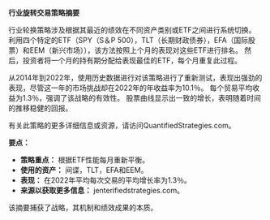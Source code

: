  **行业旋转交易策略摘要** 

行业轮换策略涉及根据其最近的绩效在不同资产类别或ETF之间进行系统切换。 利用四个特定的ETF（SPY（S＆P 500），TLT（长期财政债券），EFA（国际股票）和EEM（新兴市场）），该方法按照上个月的表现对这些ETF进行排名。 然后，投资者将一个月的持有期分配给表现最佳的ETF，每个月重复此过程。

从2014年到2022年，使用历史数据进行对该策略进行了重新测试，表现出强劲的表现，尽管这一年的市场挑战却在2022年的年收益率为10.1％。 每个贸易平均收益为1.3％，强调了该战略的有效性。 股票曲线显示出一致的增长，表明随着时间的推移稳健的回报。

有关此策略的更多详细信息或资源，请访问QuantifiedStrategies.com。

 **要点：** 
- **策略重点：** 根据ETF性能每月重新平衡。
- **使用的资产：** 间谍，TLT，EFA和EEM。
- **表现：** 在2022年平均每次交易的平均增长率为1.3％。
- **来源以获取更多信息：** jenterifiedstrategies.com。

该摘要捕获了战略，其机制和绩效成果的本质。